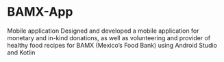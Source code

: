 # BAMX-App
Mobile application
Designed and developed a mobile application for monetary and in-kind donations, as
well as volunteering and provider of healthy food recipes for BAMX (Mexico’s Food Bank) using Android Studio and
Kotlin
